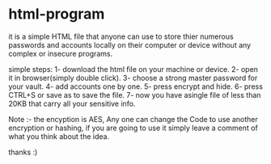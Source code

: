 # html-program

it is a simple HTML file that anyone can use to store thier numerous passwords and accounts locally on their computer or device
without any complex or insecure programs.

simple steps:
1- download the html file on your machine or device.
2- open it in browser(simply double click).
3- choose a strong master password for your vault.
4- add accounts one by one.
5- press encrypt and hide.
6- press CTRL+S or save as to save the file.
7- now you have asingle file of less than 20KB that carry all your sensitive info.

Note :- the encyption is AES, Any one can change the Code to use another encryption or hashing, if you are going to use it simply
leave a comment of what you think about the idea.

thanks :)
